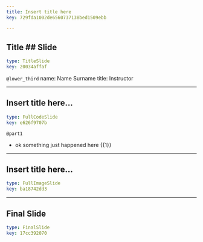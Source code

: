 ```yaml
---
title: Insert title here
key: 729fda1002de6560737138bed1509ebb

---
```

## Title ## Slide

```yaml
type: TitleSlide
key: 20034affaf
```





`@lower_third`
name: Name Surname
title: Instructor




---
## Insert title here...

```yaml
type: FullCodeSlide
key: e626f9707b
```

`@part1`
* ok something just happened here  {{1}}








---
## Insert title here...

```yaml
type: FullImageSlide
key: ba18742dd3
```









---
## Final Slide

```yaml
type: FinalSlide
key: 17cc392070
```








